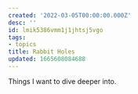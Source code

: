 ```yaml
---
created: '2022-03-05T00:00:00.000Z'
desc: ''
id: lmik5386vmm1j1jhtsj5vgo
tags:
- topics
title: Rabbit Holes
updated: 1665608084688
---
```

   
Things I want to dive deeper into.